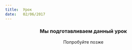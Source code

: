 ```yaml
---
title:  Урок
date:   02/06/2017
---
```


### <center>Мы подготавливаем данный урок</center>
<center>Попробуйте позже</center>